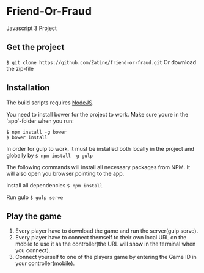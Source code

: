 # Friend-Or-Fraud
Javascript 3 Project

## Get the project
`$ git clone https://github.com/Zatine/friend-or-fraud.git`
Or download the zip-file

## Installation
The build scripts requires [NodeJS](http://nodejs.org).

You need to install bower for the project to work. Make sure youre in the 'app'-folder when you run:
```
$ npm install -g bower
$ bower install
```

In order for gulp to work, it must be installed both locally in the project and globally by `$ npm install -g gulp`

The following commands will install all necessary packages from NPM.
It will also open you browser pointing to the app.

Install all dependencies
```$ npm install```

Run gulp
```$ gulp serve```

## Play the game
1. Every player have to download the game and run the server(gulp serve).
2. Every player have to connect themself to their own local URL on the mobile to use it as the controller(the URL will show in the terminal when you connect).
3. Connect yourself to one of the players game by entering the Game ID in your controller(mobile).

